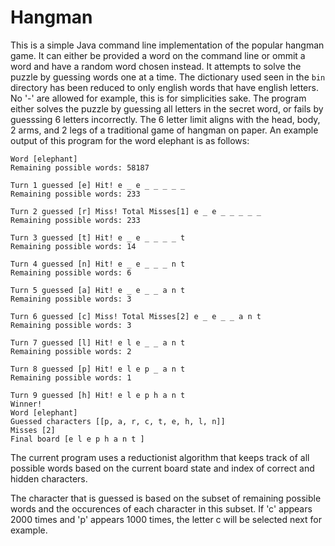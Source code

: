 # Hangman

This is a simple Java command line implementation of the popular hangman game. It can either be provided a word on the command line or ommit a word and have 
a random word chosen instead. It attempts to solve the puzzle by guessing words one at a time. The dictionary used seen in the `bin` directory has been reduced to only english words
that have english letters. No '-' are allowed for example, this is for simplicities sake. The program either solves the puzzle by guessing all 
letters in the secret word, or fails by guesssing 6 letters incorrectly. The 6 letter limit aligns with the head, body, 2 arms, and 2 legs of
a traditional game of hangman on paper. An example output of this program for the word elephant is as follows:

```
Word [elephant]
Remaining possible words: 58187

Turn 1 guessed [e] Hit! e _ e _ _ _ _ _ 
Remaining possible words: 233

Turn 2 guessed [r] Miss! Total Misses[1] e _ e _ _ _ _ _ 
Remaining possible words: 233

Turn 3 guessed [t] Hit! e _ e _ _ _ _ t 
Remaining possible words: 14

Turn 4 guessed [n] Hit! e _ e _ _ _ n t 
Remaining possible words: 6

Turn 5 guessed [a] Hit! e _ e _ _ a n t 
Remaining possible words: 3

Turn 6 guessed [c] Miss! Total Misses[2] e _ e _ _ a n t 
Remaining possible words: 3

Turn 7 guessed [l] Hit! e l e _ _ a n t 
Remaining possible words: 2

Turn 8 guessed [p] Hit! e l e p _ a n t 
Remaining possible words: 1

Turn 9 guessed [h] Hit! e l e p h a n t 
Winner!
Word [elephant]
Guessed characters [[p, a, r, c, t, e, h, l, n]]
Misses [2]
Final board [e l e p h a n t ]
```

The current program uses a reductionist algorithm that keeps track of all possible words based on the current board state and index of
correct and hidden characters.

The character that is guessed is based on the subset of remaining possible words and the occurences of each character in this subset.
If 'c' appears 2000 times and 'p' appears 1000 times, the letter c will be selected next for example.
